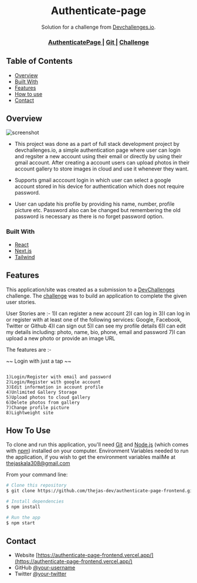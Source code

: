 <!-- Please update value in the {}  -->

<h1 align="center">Authenticate-page</h1>

<div align="center">
   Solution for a challenge from  <a href="http://devchallenges.io" target="_blank">Devchallenges.io</a>.
</div>

<div align="center">
  <h3>
    <a href="https://authenticate-page-frontend.vercel.app/">
      AuthenticatePage
    </a>
    <span> | </span>
    <a href="https://github.com/thejas-dev/chat-siris-v2.git">
      Git
    </a>
    <span> | </span>
    <a href="https://devchallenges.io/challenges/N1fvBjQfhlkctmwj1tnw">
      Challenge
    </a>
  </h3>
</div>

<!-- TABLE OF CONTENTS -->

## Table of Contents

- [Overview](#overview)
- [Built With](#built-with)
- [Features](#features)
- [How to use](#how-to-use)
- [Contact](#contact)

<!-- OVERVIEW -->

## Overview

![screenshot](https://ik.imagekit.io/d3kzbpbila/thejashari_3BXlaGJgK)


- This project was done as a part of full stack development project by devchallenges.io, a simple authentication page where user can login and regsiter a new account using their email or directly by using their gmail account. After creating a account users can upload photos in their account gallery to store images in cloud and use it whenever they want.

- Supports gmail acccount login in which user can select a google account stored in his device for authentication which does not require password.

- User can update his profile by providing his name, number, profile picture etc. Password also can be changed but remembering the old password is necessary as there is no forget password option.


### Built With

<!-- This section should list any major frameworks that you built your project using. Here are a few examples.-->

- [React](https://reactjs.org/)
- [Next.js](https://nextjs.org/)
- [Tailwind](https://tailwindcss.com/)

## Features

<!-- List the features of your application or follow the template. Don't share the figma file here :) -->

This application/site was created as a submission to a [DevChallenges](https://devchallenges.io/challenges) challenge. The [challenge](https://devchallenges.io/challenges/N1fvBjQfhlkctmwj1tnw">) was to build an application to complete the given user stories.

User Stories are :- 
1)I can register a new account
2)I can log in
3)I can log in or register with at least one of the following services: Google, Facebook, Twitter or Github
4)I can sign out
5)I can see my profile details
6)I can edit my details including: photo, name, bio, phone, email and password
7)I can upload a new photo or provide an image URL

The features are :-

~~ Login with just a tap ~~
```

1)Login/Register with email and password
2)Login/Register with google account
3)Edit information in account profile
4)Unlimited Gallery Storage
5)Upload photos to cloud gallery
6)Delete photos from gallery 
7)Change profile picture
8)Lightweight site

```
## How To Use

<!-- Example: -->

To clone and run this application, you'll need [Git](https://git-scm.com) and [Node.js](https://nodejs.org/en/download/) (which comes with [npm](http://npmjs.com)) installed on your computer. Environment Variables needed to run the application, if you wish to get the environment variables mailMe at thejaskala308@gmail.com

From your command line:

```bash
# Clone this repository
$ git clone https://github.com/thejas-dev/authenticate-page-frontend.git

# Install dependencies
$ npm install

# Run the app
$ npm start
```

## Contact

- Website [https://authenticate-page-frontend.vercel.app/](https://authenticate-page-frontend.vercel.app/)
- GitHub [@your-username](https://github.com/thejas-dev)
- Twitter [@your-twitter](https://twitter.com/hari_thejas)
